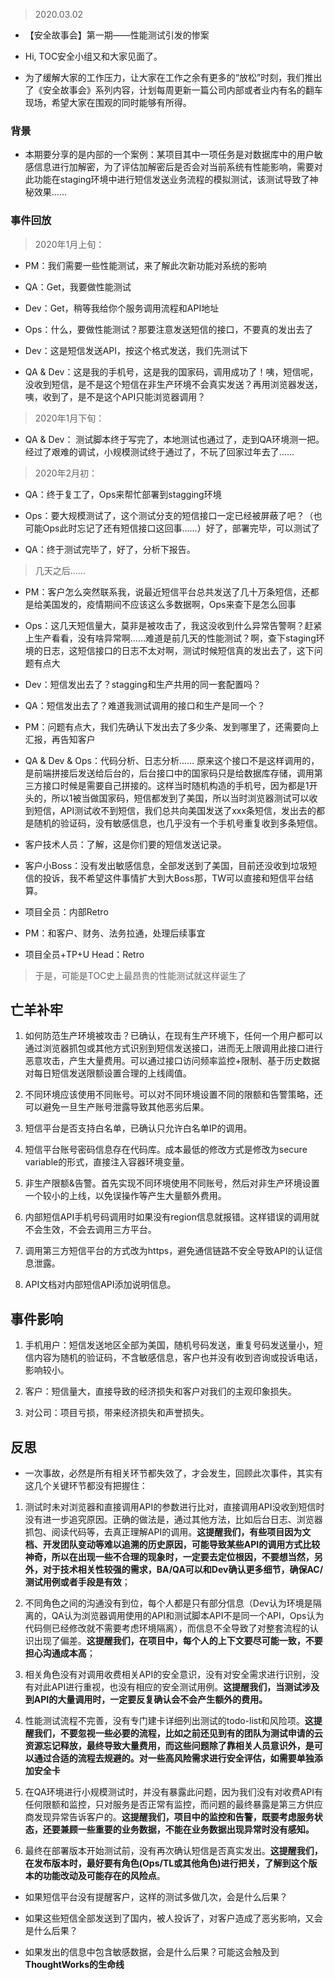 > 2020.03.02

- 【安全故事会】第一期——性能测试引发的惨案

- Hi, TOC安全小组又和大家见面了。

- 为了缓解大家的工作压力，让大家在工作之余有更多的“放松”时刻，我们推出了《安全故事会》系列内容，计划每周更新一篇公司内部或者业内有名的翻车现场，希望大家在围观的同时能够有所得。

### 背景

- 本期要分享的是内部的一个案例：某项目其中一项任务是对数据库中的用户敏感信息进行加解密，为了评估加解密后是否会对当前系统有性能影响，需要对此功能在staging环境中进行短信发送业务流程的模拟测试，该测试导致了神秘效果……

### 事件回放

> 2020年1月上旬：

- PM：我们需要一些性能测试，来了解此次新功能对系统的影响

- QA：Get，我要做性能测试

- Dev：Get，稍等我给你个服务调用流程和API地址

- Ops：什么，要做性能测试？那要注意发送短信的接口，不要真的发出去了

- Dev：这是短信发送API，按这个格式发送，我们先测试下

- QA & Dev：这是我的手机号，这是我的国家码，调用成功了！咦，短信呢，没收到短信，是不是这个短信在非生产环境不会真实发送？再用浏览器发送，咦，收到了，是不是这个API只能浏览器调用？

> 2020年1月下旬：

- QA & Dev： 测试脚本终于写完了，本地测试也通过了，走到QA环境测一把。经过了艰难的调试，小规模测试终于通过了，不玩了回家过年去了……

> 2020年2月初：

- QA：终于复工了，Ops来帮忙部署到stagging环境

- Ops：要大规模测试了，这个测试分支的短信接口一定已经被屏蔽了吧？（也可能Ops此时忘记了还有短信接口这回事……）好了，部署完毕，可以测试了

- QA：终于测试完毕了，好了，分析下报告。

> 几天之后……

- PM：客户怎么突然联系我，说最近短信平台总共发送了几十万条短信，还都是给美国发的，疫情期间不应该这么多数据啊，Ops来查下是怎么回事

- Ops：这几天短信量大，莫非是被攻击了，我这没收到什么异常告警啊？赶紧上生产看看，没有啥异常啊……难道是前几天的性能测试？啊，查下staging环境的日志，这短信接口的日志不太对啊，测试时候短信真的发出去了，这下问题有点大

- Dev：短信发出去了？stagging和生产共用的同一套配置吗？

- QA：短信发出去了？难道我测试调用的接口和生产是同一个？

- PM：问题有点大，我们先确认下发出去了多少条、发到哪里了，还需要向上汇报，再告知客户

- QA & Dev & Ops：代码分析、日志分析…… 原来这个接口不是这样调用的，是前端拼接后发送给后台的，后台接口中的国家码只是给数据库存储，调用第三方接口时候是需要自己拼接的。这样当时随机构造的手机号，因为都是1开头的，所以1被当做国家码，短信都发到了美国，所以当时浏览器测试可以收到短信，API测试收不到短信，我们总共向美国发送了xxx条短信，发出去的都是随机的验证码，没有敏感信息，也几乎没有一个手机号重复收到多条短信。

- 客户技术人员：了解，这是你们要的短信发送记录。

- 客户小Boss：没有发出敏感信息，全部发送到了美国，目前还没收到垃圾短信的投诉，我不希望这件事情扩大到大Boss那，TW可以直接和短信平台结算。

- 项目全员：内部Retro

- PM：和客户、财务、法务拉通，处理后续事宜

- 项目全员+TP+U Head：Retro

> 于是，可能是TOC史上最昂贵的性能测试就这样诞生了

## 亡羊补牢

1. 如何防范生产环境被攻击？已确认，在现有生产环境下，任何一个用户都可以通过浏览器抓包或其他方式识别到短信发送接口，进而无上限调用此接口进行恶意攻击，产生大量费用。可以通过接口访问频率监控+限制、基于历史数据对每日短信发送限额设置合理的上线阈值。

2. 不同环境应该使用不同账号。可以对不同环境设置不同的限额和告警策略，还可以避免一旦生产账号泄露导致其他恶劣后果。

3. 短信平台是否支持白名单，已确认只允许白名单IP的调用。

4. 短信平台账号密码信息存在代码库。成本最低的修改方式是修改为secure variable的形式，直接注入容器环境变量。

5. 非生产限额&告警。首先实现不同环境使用不同账号，然后对非生产环境设置一个较小的上线，以免误操作等产生大量额外费用。

6. 内部短信API手机号码调用时如果没有region信息就报错。这样错误的调用就不会生效，不会去调用三方平台。

7. 调用第三方短信平台的方式改为https，避免通信链路不安全导致API的认证信息泄露。

8. API文档对内部短信API添加说明信息。

## 事件影响

1. 手机用户：短信发送地区全部为美国，随机号码发送，重复号码发送量小，短信内容为随机的验证码，不含敏感信息，客户也并没有收到咨询或投诉电话，影响较小。

2. 客户：短信量大，直接导致的经济损失和客户对我们的主观印象损失。

3. 对公司：项目亏损，带来经济损失和声誉损失。

## 反思
- 一次事故，必然是所有相关环节都失效了，才会发生，回顾此次事件，其实有这几个关键环节都没有把握住：

 1. 测试时未对浏览器和直接调用API的参数进行比对，直接调用API没收到短信时没有进一步追究原因。正确的做法是，通过其他方法，比如后台日志、浏览器抓包、阅读代码等，去真正理解API的调用。**这提醒我们，有些项目因为文档、开发团队变动等难以追溯的历史原因，可能导致某些API的调用方式比较神奇，所以在出现一些不合理的现象时，一定要去定位根因，不要想当然，另外，对于技术相关性较强的需求，BA/QA可以和Dev确认更多细节，确保AC/测试用例或者手段是有效**；

 2. 不同角色之间的沟通没有到位，每个人都是只有部分信息（Dev认为环境是隔离的，QA认为浏览器调用使用的API和测试脚本API不是同一个API，Ops认为代码侧已经修改就不需要考虑环境隔离），而信息不全导致了对整套流程的认识出现了偏差。**这提醒我们，在项目中，每个人的上下文要尽可能一致，不要担心沟通成本高**；

 3. 相关角色没有对调用收费相关API的安全意识，没有对安全需求进行识别，没有对此API进行重视，也没有相应的安全测试用例。**这提醒我们，当测试涉及到API的大量调用时，一定要反复确认会不会产生额外的费用。**

 4. 性能测试流程不完善，没有专门建卡详细列出测试的todo-list和风险项。**这提醒我们，不要忽视一些必要的流程，比如之前还见到有的团队为测试申请的云资源忘记释放，最终导致大量费用，而这些问题除了靠相关人员意识外，是可以通过合适的流程去规避的。对一些高风险需求进行安全评估，如需要单独添加安全卡**

 5. 在QA环境进行小规模测试时，并没有暴露此问题，因为我们没有对收费API有任何限额和监控，只对服务是否正常有监控，而问题的最终暴露是第三方供应商发现异常告诉客户的。**这提醒我们，项目中的监控和告警，既要考虑服务状态，还要兼顾一些重要的业务数据，不能在业务数据出现异常时没有感知。**

 6. 最终在部署版本开始测试前，没有再次确认短信是否真实发出。**这提醒我们，在发布版本时，最好要有角色(Ops/TL或其他角色)进行把关，了解到这个版本的功能改动及可能存在的风险点**。


- 如果短信平台没有提醒客户，这样的测试多做几次，会是什么后果？

- 如果这些短信全部发送到了国内，被人投诉了，对客户造成了恶劣影响，又会是什么后果？

- 如果发出的信息中包含敏感数据，会是什么后果？可能这会触及到**ThoughtWorks的生命线**


